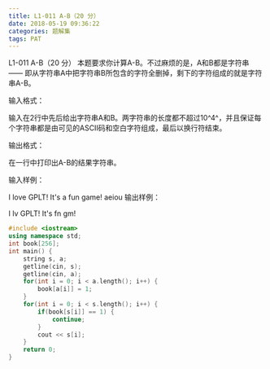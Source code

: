```yaml
---
title: L1-011 A-B（20 分）
date: 2018-05-19 09:36:22
categories: 题解集
tags: PAT
---
```

L1-011 A-B（20 分）
本题要求你计算A-B。不过麻烦的是，A和B都是字符串 —— 即从字符串A中把字符串B所包含的字符全删掉，剩下的字符组成的就是字符串A-B。

输入格式：

输入在2行中先后给出字符串A和B。两字符串的长度都不超过10^4^，并且保证每个字符串都是由可见的ASCII码和空白字符组成，最后以换行符结束。

输出格式：

在一行中打印出A-B的结果字符串。

输入样例：

I love GPLT!  It's a fun game!
aeiou
输出样例：

I lv GPLT!  It's  fn gm!

```cpp
#include <iostream>
using namespace std;
int book[256];
int main() {
    string s, a;
    getline(cin, s);
    getline(cin, a);
    for(int i = 0; i < a.length(); i++) {
        book[a[i]] = 1;
    }
    for(int i = 0; i < s.length(); i++) {
        if(book[s[i]] == 1) {
            continue;
        }
        cout << s[i];
    }
    return 0;
}
```